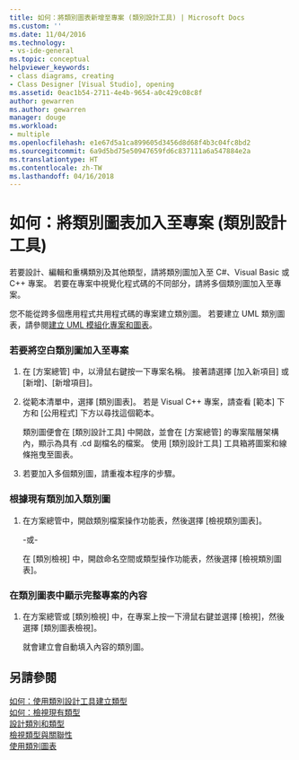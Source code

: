 ```yaml
---
title: 如何：將類別圖表新增至專案 (類別設計工具) | Microsoft Docs
ms.custom: ''
ms.date: 11/04/2016
ms.technology:
- vs-ide-general
ms.topic: conceptual
helpviewer_keywords:
- class diagrams, creating
- Class Designer [Visual Studio], opening
ms.assetid: 0eac1b54-2711-4e4b-9654-a0c429c08c8f
author: gewarren
ms.author: gewarren
manager: douge
ms.workload:
- multiple
ms.openlocfilehash: e1e67d5a1ca899605d3456d8d68f4b3c04fc8bd2
ms.sourcegitcommit: 6a9d5bd75e50947659fd6c837111a6a547884e2a
ms.translationtype: HT
ms.contentlocale: zh-TW
ms.lasthandoff: 04/16/2018
---
```

# <a name="how-to-add-class-diagrams-to-projects-class-designer"></a>如何：將類別圖表加入至專案 (類別設計工具)
若要設計、編輯和重構類別及其他類型，請將類別圖加入至 C#、Visual Basic 或 C++ 專案。 若要在專案中視覺化程式碼的不同部分，請將多個類別圖加入至專案。  
  
您不能從跨多個應用程式共用程式碼的專案建立類別圖。 若要建立 UML 類別圖表，請參閱[建立 UML 模組化專案和圖表](../../modeling/create-uml-modeling-projects-and-diagrams.md)。  
  
### <a name="to-add-a-blank-class-diagram-to-a-project"></a>若要將空白類別圖加入至專案  
  
1.  在 [方案總管] 中，以滑鼠右鍵按一下專案名稱。 接著請選擇 [加入新項目] 或 [新增]、[新增項目]。  
  
2.  從範本清單中，選擇 [類別圖表]。 若是 Visual C++ 專案，請查看 [範本] 下方和 [公用程式] 下方以尋找這個範本。  
  
     類別圖便會在 [類別設計工具] 中開啟，並會在 [方案總管] 的專案階層架構內，顯示為具有 .cd 副檔名的檔案。 使用 [類別設計工具] 工具箱將圖案和線條拖曳至圖表。  
  
3.  若要加入多個類別圖，請重複本程序的步驟。  
  
### <a name="to-add-a-class-diagram-based-on-existing-types"></a>根據現有類別加入類別圖  
  
1.  在方案總管中，開啟類別檔案操作功能表，然後選擇 [檢視類別圖表]。  
  
     -或-  
  
     在 [類別檢視] 中，開啟命名空間或類型操作功能表，然後選擇 [檢視類別圖表]。  
  
### <a name="to-display-the-contents-of-a-complete-project-in-a-class-diagram"></a>在類別圖表中顯示完整專案的內容  
  
1.  在方案總管或 [類別檢視] 中，在專案上按一下滑鼠右鍵並選擇 [檢視]，然後選擇 [類別圖表檢視]。

     就會建立會自動填入內容的類別圖。  
  
## <a name="see-also"></a>另請參閱
[如何：使用類別設計工具建立類型](how-to-create-types.md)   
[如何：檢視現有類型](how-to-view-existing-types.md)   
[設計類別和類型](designing-classes-and-types.md)   
[檢視類型與關聯性](viewing-types-and-relationships.md)   
[使用類別圖表](working-with-class-diagrams.md)